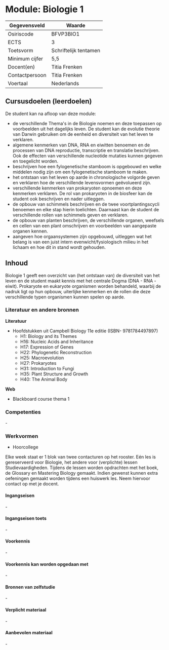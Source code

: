 # Module: Biologie 1

| Gegevensveld  | Waarde |
| ------------- | ------------- |
| Osiriscode  | BFVP3BIO1  |
| ECTS  | 3 |
| Toetsvorm  | Schriftelijk tentamen |
| Minimum cijfer  | 5,5 |
| Docent(en)  | Titia Frenken |
| Contactpersoon  | Titia Frenken |
| Voertaal  | Nederlands |

## Cursusdoelen (leerdoelen)

De student kan na afloop van deze module:  

- de verschillende Thema's in de Biologie noemen en deze toepassen op voorbeelden uit het dagelijks leven. De student kan de evolutie theorie van Darwin gebruiken om de eenheid en diversiteit van het leven te verklaren. 
- algemene kenmerken van DNA, RNA en eiwitten benoemen en de processen van DNA reproductie, transcriptie en translatie beschrijven. Ook de effecten van verschillende nucleotide mutaties kunnen gegeven en toegelicht worden. 
- beschrijven hoe een fylogenetische stamboom is opgebouwd en welke middelen nodig zijn om een fylogenetische stamboom te maken. 
- het ontstaan van het leven op aarde in chronologische volgorde geven en verklaren hoe de verschillende levensvormen geëvolueerd zijn. 
- verschillende kenmerken van prokaryoten opnoemen en deze kenmerken verklaren. De rol van prokaryoten in de biosfeer kan de student ook beschrijven en nader uitleggen. 
- de opbouw van schimmels beschrijven en de twee voortplantingscycli benoemen en elke stap hierin toelichten. Daarnaast kan de student de verschillende rollen van schimmels geven en verklaren. 
- de opbouw van planten beschrijven, de verschillende organen, weefsels en cellen van een plant omschrijven en voorbeelden van aangepaste organen kennen.
- aangeven hoe orgaansystemen zijn opgebouwd, uitleggen wat het belang is van een juist intern evenwicht/fysiologisch milieu in het lichaam en hoe dit in stand wordt gehouden. 

## Inhoud

Biologie 1 geeft een overzicht van (het ontstaan van) de diversiteit van het leven en de student maakt kennis met het centrale Dogma (DNA - RNA - eiwit). Prokaryote en eukaryote organismen worden behandeld, waarbij de nadruk ligt op hun opbouw, uiterlijke kenmerken en de rollen die deze verschillende typen organismen kunnen spelen op aarde.

### Literatuur en andere bronnen

**Literatuur**  

- Hoofdstukken uit Campbell Biology 11e editie (ISBN- 9781784497897)
    - H1: Biology and its Themes  
    - H16: Nucleic Acids and Inheritance
    - H17: Expression of Genes
    - H22: Phylogenetic Reconstruction
    - H25: Macroevolution
    - H27: Prokaryotes 
    - H31: Introduction to Fungi 
    - H35: Plant Structure and Growth
     - H40: The Animal Body


**Web**
- Blackboard course thema 1

### Competenties  
\-

### Werkvormen  
- Hoorcollege

Elke week staat er 1 blok van twee contacturen op het rooster. Eén les is gereserveerd voor Biologie, het andere voor (verplichte) lessen Studievaardigheden. Tijdens de lessen worden opdrachten met het boek, de Glossary en Mastering Biology gemaakt. Indien gewenst kunnen extra oefeningen gemaakt worden tijdens een huiswerk les. Neem hiervoor contact op met je docent. 

#### Ingangseisen 
\- 

#### Ingangseisen toets
\- 

#### Voorkennis
\-

#### Voorkennis kan worden opgedaan met
\-

#### Bronnen van zelfstudie
\-

#### Verplicht materiaal
\-

#### Aanbevolen materiaal
\-

